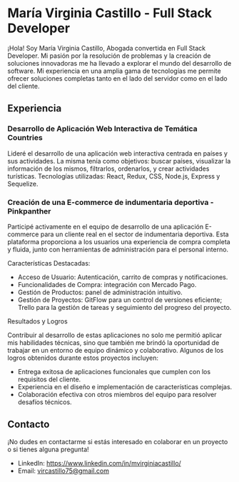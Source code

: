 # María Virginia Castillo - Full Stack Developer

¡Hola! Soy María Virginia Castillo, Abogada convertida en Full Stack Developer. Mi pasión por la resolución de problemas y la creación de soluciones innovadoras me ha llevado a explorar el mundo del desarrollo de software. Mi experiencia en una amplia gama de tecnologías me permite ofrecer soluciones completas tanto en el lado del servidor como en el lado del cliente.

## Experiencia

### Desarrollo de Aplicación Web Interactiva de Temática Countries

Lideré el desarrollo de una aplicación web interactiva centrada en países y sus actividades. La misma tenía como objetivos: buscar países, visualizar la información de los mismos, filtrarlos, ordenarlos, y crear actividades turísticas. Tecnologías utilizadas: React, Redux, CSS, Node.js, Express y Sequelize.

### Creación de una E-commerce de indumentaria deportiva - Pinkpanther

Participé activamente en el equipo de desarrollo de una aplicación E-commerce para un cliente real en el sector de indumentaria deportiva. Esta plataforma proporciona a los usuarios una experiencia de compra completa y fluida, junto con herramientas de administración para el personal interno.

Características Destacadas: 

* Acceso de Usuario: Autenticación, carrito de compras y notificaciones.
* Funcionalidades de Compra: integración con Mercado Pago.
* Gestión de Productos: panel de administración intuitivo.
* Gestión de Proyectos: GitFlow para un control de versiones eficiente; Trello para la gestión de tareas y seguimiento del progreso del proyecto.

Resultados y Logros

Contribuir al desarrollo de estas aplicaciones no solo me permitió aplicar mis habilidades técnicas, sino que también me brindó la oportunidad de trabajar en un entorno de equipo dinámico y colaborativo. Algunos de los logros obtenidos durante estos proyectos incluyen:

- Entrega exitosa de aplicaciones funcionales que cumplen con los requisitos del cliente.
- Experiencia en el diseño e implementación de características complejas.
- Colaboración efectiva con otros miembros del equipo para resolver desafíos técnicos.

## Contacto

¡No dudes en contactarme si estás interesado en colaborar en un proyecto o si tienes alguna pregunta!

- LinkedIn: https://www.linkedin.com/in/mvirginiacastillo/
- Email: vircastillo75@gmail.com
